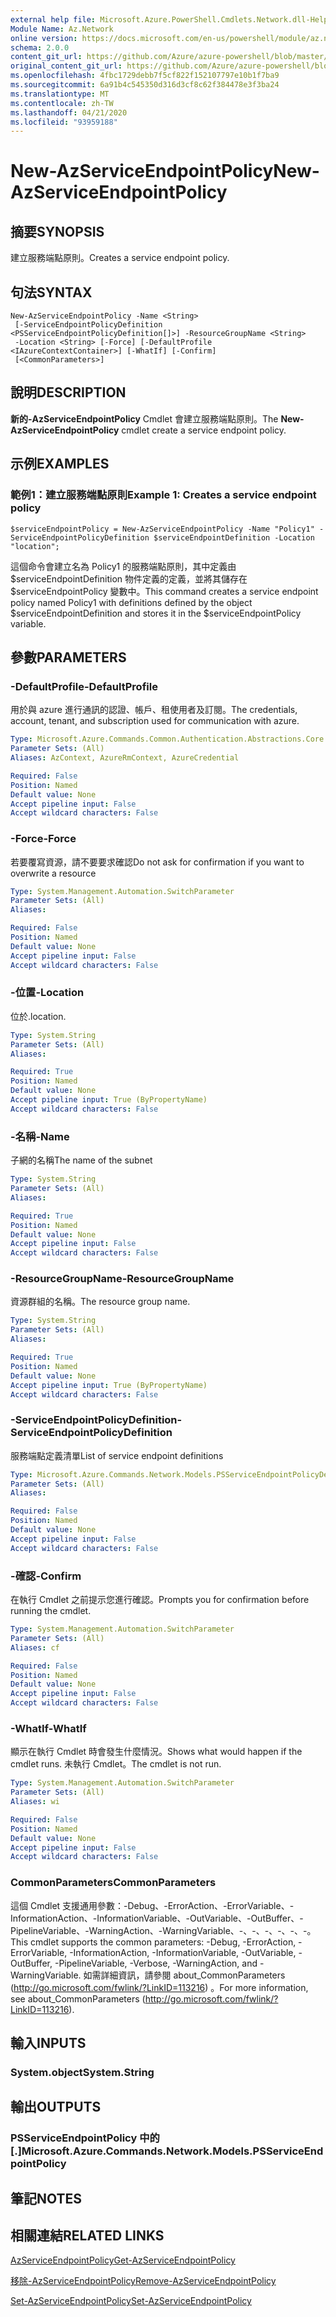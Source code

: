 ```yaml
---
external help file: Microsoft.Azure.PowerShell.Cmdlets.Network.dll-Help.xml
Module Name: Az.Network
online version: https://docs.microsoft.com/en-us/powershell/module/az.network/new-azserviceendpointpolicy
schema: 2.0.0
content_git_url: https://github.com/Azure/azure-powershell/blob/master/src/Network/Network/help/New-AzServiceEndpointPolicy.md
original_content_git_url: https://github.com/Azure/azure-powershell/blob/master/src/Network/Network/help/New-AzServiceEndpointPolicy.md
ms.openlocfilehash: 4fbc1729debb7f5cf822f152107797e10b1f7ba9
ms.sourcegitcommit: 6a91b4c545350d316d3cf8c62f384478e3f3ba24
ms.translationtype: MT
ms.contentlocale: zh-TW
ms.lasthandoff: 04/21/2020
ms.locfileid: "93959188"
---
```

# <span data-ttu-id="44174-101">New-AzServiceEndpointPolicy</span><span class="sxs-lookup"><span data-stu-id="44174-101">New-AzServiceEndpointPolicy</span></span>

## <span data-ttu-id="44174-102">摘要</span><span class="sxs-lookup"><span data-stu-id="44174-102">SYNOPSIS</span></span>
<span data-ttu-id="44174-103">建立服務端點原則。</span><span class="sxs-lookup"><span data-stu-id="44174-103">Creates a service endpoint policy.</span></span>

## <span data-ttu-id="44174-104">句法</span><span class="sxs-lookup"><span data-stu-id="44174-104">SYNTAX</span></span>

```
New-AzServiceEndpointPolicy -Name <String>
 [-ServiceEndpointPolicyDefinition <PSServiceEndpointPolicyDefinition[]>] -ResourceGroupName <String>
 -Location <String> [-Force] [-DefaultProfile <IAzureContextContainer>] [-WhatIf] [-Confirm]
 [<CommonParameters>]
```

## <span data-ttu-id="44174-105">說明</span><span class="sxs-lookup"><span data-stu-id="44174-105">DESCRIPTION</span></span>
<span data-ttu-id="44174-106">**新的-AzServiceEndpointPolicy** Cmdlet 會建立服務端點原則。</span><span class="sxs-lookup"><span data-stu-id="44174-106">The **New-AzServiceEndpointPolicy** cmdlet create a service endpoint policy.</span></span>

## <span data-ttu-id="44174-107">示例</span><span class="sxs-lookup"><span data-stu-id="44174-107">EXAMPLES</span></span>

### <span data-ttu-id="44174-108">範例1：建立服務端點原則</span><span class="sxs-lookup"><span data-stu-id="44174-108">Example 1: Creates a service endpoint policy</span></span>
```
$serviceEndpointPolicy = New-AzServiceEndpointPolicy -Name "Policy1" -ServiceEndpointPolicyDefinition $serviceEndpointDefinition -Location "location";
```

<span data-ttu-id="44174-109">這個命令會建立名為 Policy1 的服務端點原則，其中定義由 $serviceEndpointDefinition 物件定義的定義，並將其儲存在 $serviceEndpointPolicy 變數中。</span><span class="sxs-lookup"><span data-stu-id="44174-109">This command creates a service endpoint policy named Policy1 with definitions defined by the object $serviceEndpointDefinition and stores it in the $serviceEndpointPolicy variable.</span></span>

## <span data-ttu-id="44174-110">參數</span><span class="sxs-lookup"><span data-stu-id="44174-110">PARAMETERS</span></span>

### <span data-ttu-id="44174-111">-DefaultProfile</span><span class="sxs-lookup"><span data-stu-id="44174-111">-DefaultProfile</span></span>
<span data-ttu-id="44174-112">用於與 azure 進行通訊的認證、帳戶、租使用者及訂閱。</span><span class="sxs-lookup"><span data-stu-id="44174-112">The credentials, account, tenant, and subscription used for communication with azure.</span></span>

```yaml
Type: Microsoft.Azure.Commands.Common.Authentication.Abstractions.Core.IAzureContextContainer
Parameter Sets: (All)
Aliases: AzContext, AzureRmContext, AzureCredential

Required: False
Position: Named
Default value: None
Accept pipeline input: False
Accept wildcard characters: False
```

### <span data-ttu-id="44174-113">-Force</span><span class="sxs-lookup"><span data-stu-id="44174-113">-Force</span></span>
<span data-ttu-id="44174-114">若要覆寫資源，請不要要求確認</span><span class="sxs-lookup"><span data-stu-id="44174-114">Do not ask for confirmation if you want to overwrite a resource</span></span>

```yaml
Type: System.Management.Automation.SwitchParameter
Parameter Sets: (All)
Aliases:

Required: False
Position: Named
Default value: None
Accept pipeline input: False
Accept wildcard characters: False
```

### <span data-ttu-id="44174-115">-位置</span><span class="sxs-lookup"><span data-stu-id="44174-115">-Location</span></span>
<span data-ttu-id="44174-116">位於.</span><span class="sxs-lookup"><span data-stu-id="44174-116">location.</span></span>

```yaml
Type: System.String
Parameter Sets: (All)
Aliases:

Required: True
Position: Named
Default value: None
Accept pipeline input: True (ByPropertyName)
Accept wildcard characters: False
```

### <span data-ttu-id="44174-117">-名稱</span><span class="sxs-lookup"><span data-stu-id="44174-117">-Name</span></span>
<span data-ttu-id="44174-118">子網的名稱</span><span class="sxs-lookup"><span data-stu-id="44174-118">The name of the subnet</span></span>

```yaml
Type: System.String
Parameter Sets: (All)
Aliases:

Required: True
Position: Named
Default value: None
Accept pipeline input: False
Accept wildcard characters: False
```

### <span data-ttu-id="44174-119">-ResourceGroupName</span><span class="sxs-lookup"><span data-stu-id="44174-119">-ResourceGroupName</span></span>
<span data-ttu-id="44174-120">資源群組的名稱。</span><span class="sxs-lookup"><span data-stu-id="44174-120">The resource group name.</span></span>

```yaml
Type: System.String
Parameter Sets: (All)
Aliases:

Required: True
Position: Named
Default value: None
Accept pipeline input: True (ByPropertyName)
Accept wildcard characters: False
```

### <span data-ttu-id="44174-121">-ServiceEndpointPolicyDefinition</span><span class="sxs-lookup"><span data-stu-id="44174-121">-ServiceEndpointPolicyDefinition</span></span>
<span data-ttu-id="44174-122">服務端點定義清單</span><span class="sxs-lookup"><span data-stu-id="44174-122">List of service endpoint definitions</span></span>

```yaml
Type: Microsoft.Azure.Commands.Network.Models.PSServiceEndpointPolicyDefinition[]
Parameter Sets: (All)
Aliases:

Required: False
Position: Named
Default value: None
Accept pipeline input: False
Accept wildcard characters: False
```

### <span data-ttu-id="44174-123">-確認</span><span class="sxs-lookup"><span data-stu-id="44174-123">-Confirm</span></span>
<span data-ttu-id="44174-124">在執行 Cmdlet 之前提示您進行確認。</span><span class="sxs-lookup"><span data-stu-id="44174-124">Prompts you for confirmation before running the cmdlet.</span></span>

```yaml
Type: System.Management.Automation.SwitchParameter
Parameter Sets: (All)
Aliases: cf

Required: False
Position: Named
Default value: None
Accept pipeline input: False
Accept wildcard characters: False
```

### <span data-ttu-id="44174-125">-WhatIf</span><span class="sxs-lookup"><span data-stu-id="44174-125">-WhatIf</span></span>
<span data-ttu-id="44174-126">顯示在執行 Cmdlet 時會發生什麼情況。</span><span class="sxs-lookup"><span data-stu-id="44174-126">Shows what would happen if the cmdlet runs.</span></span>
<span data-ttu-id="44174-127">未執行 Cmdlet。</span><span class="sxs-lookup"><span data-stu-id="44174-127">The cmdlet is not run.</span></span>

```yaml
Type: System.Management.Automation.SwitchParameter
Parameter Sets: (All)
Aliases: wi

Required: False
Position: Named
Default value: None
Accept pipeline input: False
Accept wildcard characters: False
```

### <span data-ttu-id="44174-128">CommonParameters</span><span class="sxs-lookup"><span data-stu-id="44174-128">CommonParameters</span></span>
<span data-ttu-id="44174-129">這個 Cmdlet 支援通用參數：-Debug、-ErrorAction、-ErrorVariable、-InformationAction、-InformationVariable、-OutVariable、-OutBuffer、-PipelineVariable、-WarningAction、-WarningVariable、-、-、-、-、-、-。</span><span class="sxs-lookup"><span data-stu-id="44174-129">This cmdlet supports the common parameters: -Debug, -ErrorAction, -ErrorVariable, -InformationAction, -InformationVariable, -OutVariable, -OutBuffer, -PipelineVariable, -Verbose, -WarningAction, and -WarningVariable.</span></span> <span data-ttu-id="44174-130">如需詳細資訊，請參閱 about_CommonParameters (http://go.microsoft.com/fwlink/?LinkID=113216) 。</span><span class="sxs-lookup"><span data-stu-id="44174-130">For more information, see about_CommonParameters (http://go.microsoft.com/fwlink/?LinkID=113216).</span></span>

## <span data-ttu-id="44174-131">輸入</span><span class="sxs-lookup"><span data-stu-id="44174-131">INPUTS</span></span>

### <span data-ttu-id="44174-132">System.object</span><span class="sxs-lookup"><span data-stu-id="44174-132">System.String</span></span>

## <span data-ttu-id="44174-133">輸出</span><span class="sxs-lookup"><span data-stu-id="44174-133">OUTPUTS</span></span>

### <span data-ttu-id="44174-134">PSServiceEndpointPolicy 中的 [.]</span><span class="sxs-lookup"><span data-stu-id="44174-134">Microsoft.Azure.Commands.Network.Models.PSServiceEndpointPolicy</span></span>

## <span data-ttu-id="44174-135">筆記</span><span class="sxs-lookup"><span data-stu-id="44174-135">NOTES</span></span>

## <span data-ttu-id="44174-136">相關連結</span><span class="sxs-lookup"><span data-stu-id="44174-136">RELATED LINKS</span></span>

[<span data-ttu-id="44174-137">AzServiceEndpointPolicy</span><span class="sxs-lookup"><span data-stu-id="44174-137">Get-AzServiceEndpointPolicy</span></span>](./Get-AzServiceEndpointPolicy.md)

[<span data-ttu-id="44174-138">移除-AzServiceEndpointPolicy</span><span class="sxs-lookup"><span data-stu-id="44174-138">Remove-AzServiceEndpointPolicy</span></span>](./Remove-AzServiceEndpointPolicy.md)

[<span data-ttu-id="44174-139">Set-AzServiceEndpointPolicy</span><span class="sxs-lookup"><span data-stu-id="44174-139">Set-AzServiceEndpointPolicy</span></span>](./Set-AzServiceEndpointPolicy.md)
